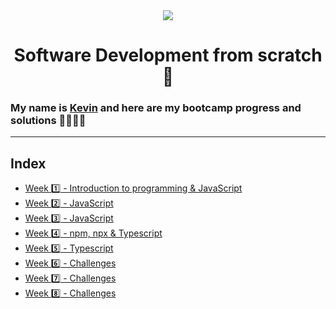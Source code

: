 <div align="center">
  <img src="https://uploads-ssl.webflow.com/5eb2f56932c3562feab232e3/5f73550d00249e7e96c9f3de_Logo.png">
</div>
<h1 align="center">Software Development from scratch 🤖</h1>

### My name is [Kevin](https://www.linkedin.com/in/kevin-curruchich/) and here are my bootcamp progress and solutions 👨🏻‍🚀🚀

<hr>

## Index

- [Week 1️⃣ - Introduction to programming & JavaScript](challenges/week1)
- [Week 2️⃣ - JavaScript](challenges/week2)
- [Week 3️⃣ - JavaScript](challenges/week3)
- [Week 4️⃣ - npm, npx & Typescript](challenges/week4)
- [Week 5️⃣ - Typescript](challenges/week5)
- [Week 6️⃣ - Challenges](challenges/week6)
- [Week 7️⃣ - Challenges](challenges/week7)
- [Week 8️⃣ - Challenges](challenges/week8)
